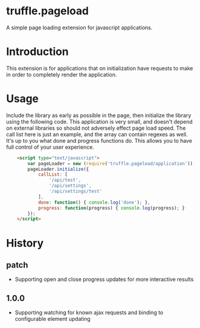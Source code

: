 # truffle.pageload

A simple page loading extension for javascript applications.

# Introduction

This extension is for applications that on initialization have requests to make in order to completely render the application.

# Usage

Include the library as early as possible in the page, then initialize the library using the following code. This application is very small, and doesn't depend on external libraries so should not adversely effect page load speed. The call list here is just an example, and the array can contain regexes as well. It's up to you what done and progress functions do. This allows you to have full control of your user experience.

```html
	<script type="text/javascript">
		var pageLoader = new (require('truffle.pageload/application'));
		pageLoader.initialize({
			callList: [
				'/api/test',
				'/api/settings',
				'/api/settings/test'
			],
			done: function() { console.log('done'); },
			progress: function(progress) { console.log(progress); }
		});
	</script>
```

# History

## patch
* Supporting open and close progress updates for more interactive results

## 1.0.0
* Supporting watching for known ajax requests and binding to configurable element updating
